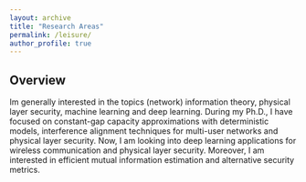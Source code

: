 ```yaml
---
layout: archive
title: "Research Areas"
permalink: /leisure/
author_profile: true
---
```


## Overview
Im generally interested in the topics (network) information theory, physical layer security,
machine learning and deep learning.
During my Ph.D., I have focused on constant-gap capacity approximations with deterministic models,
interference alignment techniques for multi-user networks and physical layer security. Now, I am
looking into deep learning applications for wireless communication and physical layer security.
Moreover, I am interested in efficient mutual information estimation and alternative security metrics.

